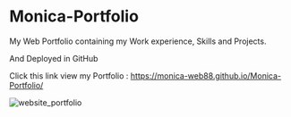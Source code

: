 # Monica-Portfolio
My Web Portfolio containing my Work experience, Skills and Projects.

And Deployed in GitHub

Click this link view my Portfolio :
https://monica-web88.github.io/Monica-Portfolio/

![website_portfolio](https://github.com/user-attachments/assets/955660a3-bd8a-438b-8464-f8cf5e7a1a14)
